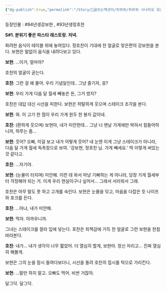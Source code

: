 ```yaml
---
{"dg-publish":true,"permalink":"/Story/🚂글쓰는액션이/위위위/위위위 시나리오 모음/17. 자영업자 커플의 낭만 vs 현실/"}
---
```



등장인물 : #94년생강보현 , #93년생정호찬 

**S#1. 분위기 좋은 파스타 레스토랑. 저녁.**

화려한 음식이 테이블 위에 놓여있다. 정호찬이 기대에 찬 얼굴로 맞은편의 강보현을 본다. 
보현은 말없이 음식을 내려다보고 있다.

**보현**: ...이거, 얼마야?

호찬의 얼굴이 굳는다.

**호찬**: 그런 걸 왜 물어. 우리 기념일인데.. 그냥 즐기자, 응?

**보현**: 우리 가게 다음 달 월세 빼놓은 돈, 그거 썼지?

호찬은 대답 대신 시선을 피한다. 보현은 허탈하게 웃으며 스테이크 조각을 본다.

**보현**: 와. 이 고기 한 점이 우리 가게 원두 한 봉지 값이네.

**호찬**: (환하게 웃으며) 보현아, 내가 미안한데... 그냥 너 맨날 가게에만 박혀서 힘들어하니까, 하루는 좀...

**보현**: 웃어? 오빠, 이걸 보고 내가 어떻게 웃어? 내 눈엔 이게 그냥 스테이크가 아니라, 다음 달 가게 월세 독촉장으로 보여. '강보현, 정호찬 님. 가게 빼세요.' 딱 이렇게 써있는 것 같다고.

**호찬**: ...자기야.

**보현**: (눈물이 터지며) 미안해. 이런 데 와서 마냥 기뻐하는 게 아니라, 당장 가게 월세부터 걱정해야 되는 거. 이게 우리 현실이구나 싶어서... 그래서 서러워서 그래.

호찬은 아무 말도 못 하고 고개를 숙인다. 보현은 눈물을 닦고, 마음을 다잡은 듯 나이프와 포크를 든다.

**호찬**: ...아냐, 내가 미안해.

**보현**: 먹자. 아까우니까.

그녀는 스테이크를 잘라 입에 넣는다. 호찬은 죄책감에 가득 찬 얼굴로 그런 보현을 한참 바라본다.

**호찬**: 내가... 내가 생각이 너무 짧았어. 더 열심히 할게, 보현아. 정신 차리고... 진짜 열심히 해볼게.

보현은 그의 눈을 잠시 들여다보더니, 시선을 돌려 호찬의 접시를 턱으로 가리킨다.

**보현**: ...말만 하지 말고. 오빠도 먹어. 비싼 거잖아.

달그닥. 달그닥.

